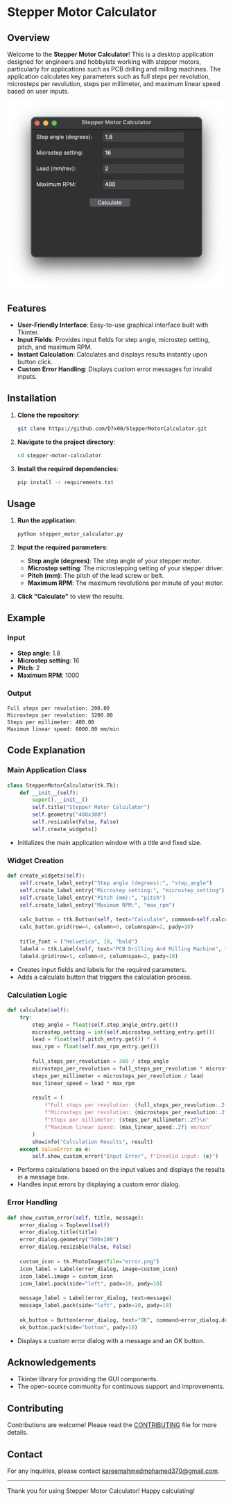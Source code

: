 # Stepper Motor Calculator

## Overview

Welcome to the **Stepper Motor Calculator**! This is a desktop application designed for engineers and hobbyists working with stepper motors, particularly for applications such as PCB drilling and milling machines. The application calculates key parameters such as full steps per revolution, microsteps per revolution, steps per millimeter, and maximum linear speed based on user inputs.

![Application Screenshot](screenshot.png)

## Features

- **User-Friendly Interface**: Easy-to-use graphical interface built with Tkinter.
- **Input Fields**: Provides input fields for step angle, microstep setting, pitch, and maximum RPM.
- **Instant Calculation**: Calculates and displays results instantly upon button click.
- **Custom Error Handling**: Displays custom error messages for invalid inputs.

## Installation

1. **Clone the repository**:
    ```sh
   git clone https://github.com/D7x00/StepperMotorCalculator.git
    ```
2. **Navigate to the project directory**:
    ```sh
    cd stepper-motor-calculator
    ```
3. **Install the required dependencies**:
    ```sh
    pip install -r requirements.txt
    ```

## Usage

1. **Run the application**:
    ```sh
    python stepper_motor_calculator.py
    ```
2. **Input the required parameters**:
    - **Step angle (degrees)**: The step angle of your stepper motor.
    - **Microstep setting**: The microstepping setting of your stepper driver.
    - **Pitch (mm)**: The pitch of the lead screw or belt.
    - **Maximum RPM**: The maximum revolutions per minute of your motor.

3. **Click "Calculate"** to view the results.

## Example

### Input
- **Step angle**: 1.8
- **Microstep setting**: 16
- **Pitch**: 2
- **Maximum RPM**: 1000

### Output
```
Full steps per revolution: 200.00
Microsteps per revolution: 3200.00
Steps per millimeter: 400.00
Maximum linear speed: 8000.00 mm/min
```

## Code Explanation

### Main Application Class
```python
class StepperMotorCalculator(tk.Tk):
    def __init__(self):
        super().__init__()
        self.title("Stepper Motor Calculator")
        self.geometry("400x300")
        self.resizable(False, False)
        self.create_widgets()
```
- Initializes the main application window with a title and fixed size.

### Widget Creation
```python
def create_widgets(self):
    self.create_label_entry("Step angle (degrees):", "step_angle")
    self.create_label_entry("Microstep setting:", "microstep_setting")
    self.create_label_entry("Pitch (mm):", "pitch")
    self.create_label_entry("Maximum RPM:", "max_rpm")

    calc_button = ttk.Button(self, text="Calculate", command=self.calculate)
    calc_button.grid(row=4, column=0, columnspan=2, pady=10)
    
    title_font = ("Helvetica", 18, "bold")
    label4 = ttk.Label(self, text="PCB Drilling And Milling Machine", font=title_font)
    label4.grid(row=5, column=0, columnspan=2, pady=10)
```
- Creates input fields and labels for the required parameters.
- Adds a calculate button that triggers the calculation process.

### Calculation Logic
```python
def calculate(self):
    try:
        step_angle = float(self.step_angle_entry.get())
        microstep_setting = int(self.microstep_setting_entry.get())
        lead = float(self.pitch_entry.get()) * 4
        max_rpm = float(self.max_rpm_entry.get())

        full_steps_per_revolution = 360 / step_angle
        microsteps_per_revolution = full_steps_per_revolution * microstep_setting
        steps_per_millimeter = microsteps_per_revolution / lead
        max_linear_speed = lead * max_rpm

        result = (
            f"Full steps per revolution: {full_steps_per_revolution:.2f}\n"
            f"Microsteps per revolution: {microsteps_per_revolution:.2f}\n"
            f"Steps per millimeter: {steps_per_millimeter:.2f}\n"
            f"Maximum linear speed: {max_linear_speed:.2f} mm/min"
        )
        showinfo("Calculation Results", result)
    except ValueError as e:
        self.show_custom_error("Input Error", f"Invalid input: {e}")
```
- Performs calculations based on the input values and displays the results in a message box.
- Handles input errors by displaying a custom error dialog.

### Error Handling
```python
def show_custom_error(self, title, message):
    error_dialog = Toplevel(self)
    error_dialog.title(title)
    error_dialog.geometry("500x100")
    error_dialog.resizable(False, False)

    custom_icon = tk.PhotoImage(file="error.png")
    icon_label = Label(error_dialog, image=custom_icon)
    icon_label.image = custom_icon
    icon_label.pack(side="left", padx=10, pady=10)

    message_label = Label(error_dialog, text=message)
    message_label.pack(side="left", padx=10, pady=10)

    ok_button = Button(error_dialog, text="OK", command=error_dialog.destroy)
    ok_button.pack(side="bottom", pady=10)
```
- Displays a custom error dialog with a message and an OK button.


## Acknowledgements

- Tkinter library for providing the GUI components.
- The open-source community for continuous support and improvements.

## Contributing

Contributions are welcome! Please read the [CONTRIBUTING](CONTRIBUTING.md) file for more details.

## Contact

For any inquiries, please contact [kareemahmedmohamed370@gmail.com](kareemahmedmohamed370@gmail.com).

---

Thank you for using Stepper Motor Calculator! Happy calculating!
